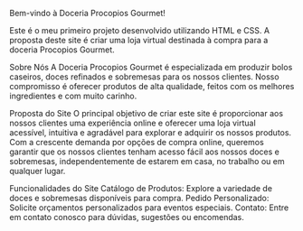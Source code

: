 Bem-vindo à Doceria Procopios Gourmet!

Este é o  meu primeiro projeto desenvolvido utilizando HTML e CSS. A proposta deste site é criar uma loja virtual destinada à compra para a doceria Procopios Gourmet.

Sobre Nós
A Doceria Procopios Gourmet é especializada em produzir bolos caseiros, doces refinados e sobremesas para os nossos clientes. Nosso compromisso é oferecer produtos de alta qualidade, feitos com os melhores ingredientes e com muito carinho.

Proposta do Site
O principal objetivo de criar este site é proporcionar aos nossos clientes uma experiência online e oferecer uma loja virtual acessível, intuitiva e agradável para explorar e adquirir os nossos produtos. Com a crescente demanda por opções de compra online, queremos garantir que os nossos clientes tenham acesso fácil aos nossos doces e sobremesas, independentemente de estarem em casa, no trabalho ou em qualquer lugar. 

Funcionalidades do Site
Catálogo de Produtos: Explore a variedade de doces e sobremesas disponíveis para compra.
Pedido Personalizado: Solicite orçamentos personalizados para eventos especiais.
Contato: Entre em contato conosco para dúvidas, sugestões ou encomendas.
